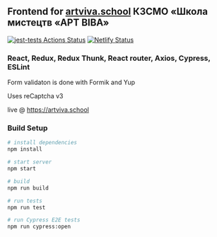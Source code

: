 ## Frontend for [artviva.school](https://artviva.school) КЗСМО «Школа мистецтв «АРТ ВІВА»

[![jest-tests Actions Status](https://github.com/GavrilenkoGeorgi/artviva-frontend/workflows/jest-tests/badge.svg)](https://github.com/GavrilenkoGeorgi/artviva-frontend/actions)
[![Netlify Status](https://api.netlify.com/api/v1/badges/87644f91-b3d0-4a87-ac7a-eaecb6e39c5f/deploy-status)](https://app.netlify.com/sites/artviva/deploys)

### React, Redux, Redux Thunk, React router, Axios, Cypress, ESLint

Form validaton is done with Formik and Yup

Uses reCaptcha v3

live @ https://artviva.school

### Build Setup

``` bash
# install dependencies
npm install

# start server
npm start

# build
npm run build

# run tests
npm run test

# run Cypress E2E tests
npm run cypress:open

```
